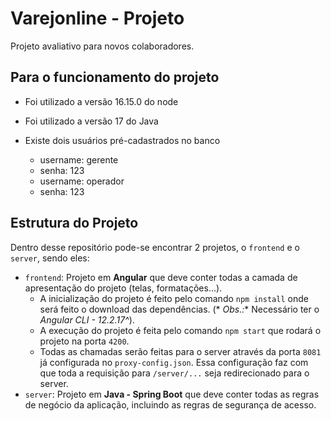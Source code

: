 # Varejonline - Projeto #

Projeto avaliativo para novos colaboradores.

## Para o funcionamento do projeto ##

* Foi utilizado a versão 16.15.0 do node
* Foi utilizado a versão 17 do Java

* Existe dois usuários pré-cadastrados no banco
    * username: gerente
    * senha: 123
    * username: operador
    * senha: 123

## Estrutura do Projeto ##

Dentro desse repositório pode-se encontrar 2 projetos, o ```frontend``` e o ```server```, sendo eles:

* ```frontend```: Projeto em **Angular** que deve conter todas a camada de apresentação do projeto (telas,
  formatações...).
    * A inicialização do projeto é feito pelo comando ```npm install``` onde será feito o download das dependências. (*
      *Obs.:** Necessário ter o _Angular CLI - 12.2.17^_).
    * A execução do projeto é feita pelo comando ```npm start``` que rodará o projeto na porta ```4200```.
    * Todas as chamadas serão feitas para o server através da porta ```8081``` já configurada
      no ```proxy-config.json```. Essa configuração faz com que toda a requisição para ```/server/...``` seja
      redirecionado para o server.
* ```server```: Projeto em **Java - Spring Boot** que deve conter todas as regras de negócio da aplicação, incluindo as
  regras de segurança de acesso.

